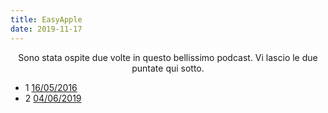 ```yaml
---
title: EasyApple
date: 2019-11-17
---
```

<div align="center">
Sono stata ospite due volte in questo bellissimo podcast. Vi lascio le due puntate qui sotto.
</div>

* 1 [16/05/2016](https://www.easypodcast.it/easyapple/168)
* 2 [04/06/2019](https://www.easypodcast.it/easyapple/403)
